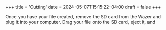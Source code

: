 +++
title = 'Cutting'
date = 2024-05-07T15:15:22-04:00
draft = false
+++

Once you have your file created, remove the SD card from the Wazer and plug it into your computer. Drag your file onto the SD card, eject it, and 